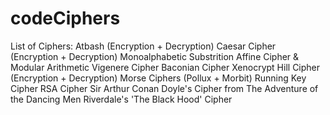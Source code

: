 # codeCiphers
List of Ciphers:
  Atbash (Encryption + Decryption) 
  Caesar Cipher (Encryption + Decryption)
  Monoalphabetic Substrition
  Affine Cipher & Modular Arithmetic
  Vigenere Cipher
  Baconian Cipher
  Xenocrypt
  Hill Cipher (Encryption + Decryption)
  Morse Ciphers (Pollux + Morbit)
  Running Key Cipher
  RSA Cipher
  Sir Arthur Conan Doyle's Cipher from The Adventure of the Dancing Men
  Riverdale's 'The Black Hood' Cipher
